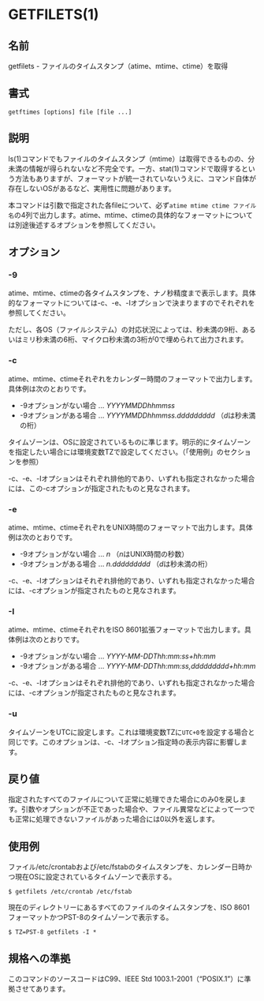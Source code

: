 # GETFILETS(1)

## 名前

getfilets - ファイルのタイムスタンプ（atime、mtime、ctime）を取得

## 書式

```sh:
getftimes [options] file [file ...]
```

## 説明

ls(1)コマンドでもファイルのタイムスタンプ（mtime）は取得できるものの、分未満の情報が得られないなど不完全です。一方、stat(1)コマンドで取得するという方法もありますが、フォーマットが統一されていないうえに、コマンド自体が存在しないOSがあるなど、実用性に問題があります。

本コマンドは引数で指定された各fileについて、必ず`atime mtime ctime ファイル名`の4列で出力します。atime、mtime、ctimeの具体的なフォーマットについては別途後述するオプションを参照してください。

## オプション

### -9

atime、mtime、ctimeの各タイムスタンプを、ナノ秒精度まで表示します。具体的なフォーマットについては-c、-e、-Iオプションで決まりますのでそれぞれを参照してください。

ただし、各OS（ファイルシステム）の対応状況によっては、秒未満の9桁、あるいはミリ秒未満の6桁、マイクロ秒未満の3桁が0で埋められて出力されます。

### -c

atime、mtime、ctimeそれぞれをカレンダー時間のフォーマットで出力します。具体例は次のとおりです。

* -9オプションがない場合 ... *YYYYMMDDhhmmss*
* -9オプションがある場合 ... *YYYYMMDDhhmmss.ddddddddd* （*d*は秒未満の桁）

タイムゾーンは、OSに設定されているものに準じます。明示的にタイムゾーンを指定したい場合には環境変数TZで設定してください。（「使用例」のセクションを参照）

-c、-e、-Iオプションはそれぞれ排他的であり、いずれも指定されなかった場合には、この-cオプションが指定されたものと見なされます。

### -e

atime、mtime、ctimeそれぞれをUNIX時間のフォーマットで出力します。具体例は次のとおりです。

* -9オプションがない場合 ... *n* （*n*はUNIX時間の秒数）
* -9オプションがある場合 ... *n.ddddddddd* （*d*は秒未満の桁）

-c、-e、-Iオプションはそれぞれ排他的であり、いずれも指定されなかった場合には、-cオプションが指定されたものと見なされます。

### -I

atime、mtime、ctimeそれぞれをISO 8601拡張フォーマットで出力します。具体例は次のとおりです。

* -9オプションがない場合 ... *YYYY-MM-DDThh:mm:ss+hh:mm*
* -9オプションがある場合 ... *YYYY-MM-DDThh:mm:ss,ddddddddd+hh:mm*

-c、-e、-Iオプションはそれぞれ排他的であり、いずれも指定されなかった場合には、-cオプションが指定されたものと見なされます。

### -u

タイムゾーンをUTCに設定します。これは環境変数TZに`UTC+0`を設定する場合と同じです。このオプションは、-c、-Iオプション指定時の表示内容に影響します。

## 戻り値

指定されたすべてのファイルについて正常に処理できた場合にのみ0を戻します。引数やオプションが不正であった場合や、ファイル異常などによって一つでも正常に処理できないファイルがあった場合には0以外を返します。

## 使用例

ファイル/etc/crontabおよび/etc/fstabのタイムスタンプを、カレンダー日時かつ現在OSに設定されているタイムゾーンで表示する。

```sh:
$ getfilets /etc/crontab /etc/fstab
```

現在のディレクトリーにあるすべてのファイルのタイムスタンプを、ISO 8601フォーマットかつPST-8のタイムゾーンで表示する。

```sh:
$ TZ=PST-8 getfilets -I *
```

## 規格への準拠

このコマンドのソースコードはC99、IEEE Std 1003.1-2001（“POSIX.1”）に準拠させてあります。
